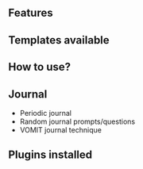 

## Features

## Templates available

## How to use?

## Journal

- Periodic journal
- Random journal prompts/questions
- VOMIT journal technique

## Plugins installed